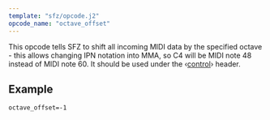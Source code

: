 ```yaml
---
template: "sfz/opcode.j2"
opcode_name: "octave_offset"
---
```

This opcode tells SFZ to shift all incoming MIDI data by the specified octave -
this allows changing IPN notation into MMA, so C4 will be MIDI note 48 instead
of MIDI note 60. It should be used under the ‹[control]› header.

## Example

```sfz
octave_offset=-1
```


[control]: ../headers/control.md
